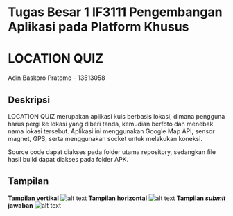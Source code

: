 # Tugas Besar 1 IF3111 Pengembangan Aplikasi pada Platform Khusus
# LOCATION QUIZ
Adin Baskoro Pratomo - 13513058

## Deskripsi
LOCATION QUIZ merupakan aplikasi kuis berbasis lokasi, dimana pengguna harus pergi ke lokasi yang diberi tanda, kemudian berfoto dan menebak nama lokasi tersebut.
Aplikasi ini menggunakan Google Map API, sensor magnet, GPS, serta menggunakan socket untuk melakukan koneksi.

Source code dapat diakses pada folder utama repository, sedangkan file hasil build dapat diakses pada folder APK.

## Tampilan
**Tampilan vertikal**
![alt text](http://i.imgur.com/40aNiyD.png)
**Tampilan horizontal**
![alt text](http://i.imgur.com/Ov1kjIs.png)
**Tampilan *submit* jawaban**
![alt text](http://i.imgur.com/k2xJoaf.png)

